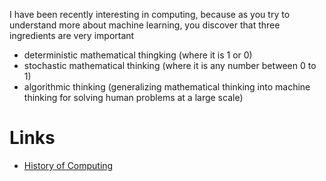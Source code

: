 I have been recently interesting in computing, because as you try to understand more about machine learning, you discover that three ingredients are very important
* deterministic mathematical thingking (where it is 1 or 0)
* stochastic mathematical thinking (where it is any number between 0 to 1)
* algorithmic thinking (generalizing mathematical thinking into machine thinking for solving human problems at a large scale)

# Links
* [History of Computing](https://happycoding.io/tutorials/interviewing/history#ancient-history)
